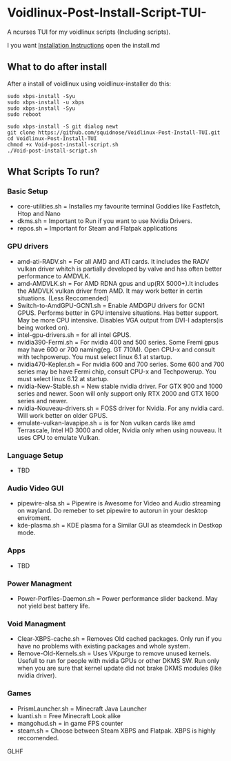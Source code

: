 # Voidlinux-Post-Install-Script-TUI-
A ncurses TUI for my voidlinux scripts (Including scripts). 

I you want [Installation Instructions](install.md) open the install.md

## What to do after install
After a install of voidlinux using voidlinux-installer do this:
```
sudo xbps-install -Syu
sudo xbps-install -u xbps
sudo xbps-install -Syu
sudo reboot
```
```
sudo xbps-install -S git dialog newt
git clone https://github.com/squidnose/Voidlinux-Post-Install-TUI.git
cd Voidlinux-Post-Install-TUI
chmod +x Void-post-install-script.sh
./Void-post-install-script.sh
```
## What Scripts To run?
### Basic Setup
- core-utilities.sh = Installes my favourite terminal Goddies like Fastfetch, Htop and Nano
- dkms.sh = Important to Run if you want to use Nvidia Drivers.
- repos.sh = Important for Steam and Flatpak applications
### GPU drivers
  - amd-ati-RADV.sh = For all AMD and ATI cards. It includes the RADV vulkan driver whitch is partially developed by valve and has often better performance to AMDVLK.
  - amd-AMDVLK.sh = For AMD RDNA gpus and up(RX 5000+).It includes the AMDVLK vulkan driver from AMD. It may work better in certin situations. (Less Reccomended)
  - Switch-to-AmdGPU-GCN1.sh = Enable AMDGPU drivers for GCN1 GPUS. Performs better in GPU intensive situations. Has better support. May be more CPU intensive. Disables VGA output from DVI-I adapters(is being worked on). 
  - intel-gpu-drivers.sh = for all intel GPUS. 
  - nvidia390-Fermi.sh = For nvidia 400 and 500 series. Some Fremi gpus may have 600 or 700 naming(eg. GT 710M). Open CPU-x and consult with techpowerup. You must select linux 6.1 at startup.
  - nvidia470-Kepler.sh = For nvidia 600 and 700 series. Some 600 and 700 series may be have Fermi chip, consult CPU-x and Techpowerup. You must select linux 6.12 at startup.
  - nvidia-New-Stable.sh = New stable nvidia driver. For GTX 900 and 1000 series and newer. Soon will only support only RTX 2000 and GTX 1600 series and newer.
  - nvidia-Nouveau-drivers.sh = FOSS driver for Nvidia. For any nvidia card. Will work better on older GPUS.
  - emulate-vulkan-lavapipe.sh = is for Non vulkan cards like amd Terrascale, Intel HD 3000 and older, Nvidia only when using nouveau. It uses CPU to emulate Vulkan.
### Language Setup 
- TBD
### Audio Video GUI
-  pipewire-alsa.sh = Pipewire is Awesome for Video and Audio streaming on wayland. Do remeber to set pipewire to autorun in your desktop enviroment. 
-  kde-plasma.sh = KDE plasma for a Similar GUI as steamdeck in Destkop mode.
### Apps
- TBD
### Power Managment
- Power-Porfiles-Daemon.sh = Power performance slider backend. May not yield best battery life.
### Void Managment
- Clear-XBPS-cache.sh = Removes Old cached packages. Only run if you have no problems with existing packages and whole system.
- Remove-Old-Kernels.sh = Uses VKpurge to remove unused kernels. Usefull to run for people with nvidia GPUs or other DKMS SW. Run only when you are sure that kernel update did not brake DKMS modules (like nvidia driver). 

### Games
- PrismLauncher.sh = Minecraft Java Launcher
- luanti.sh = Free Minecraft Look alike
- mangohud.sh = in game FPS counter
- steam.sh = Choose between Steam XBPS and Flatpak. XBPS is highly reccomended. 

GLHF
